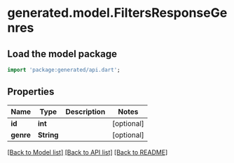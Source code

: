 # generated.model.FiltersResponseGenres

## Load the model package
```dart
import 'package:generated/api.dart';
```

## Properties
Name | Type | Description | Notes
------------ | ------------- | ------------- | -------------
**id** | **int** |  | [optional] 
**genre** | **String** |  | [optional] 

[[Back to Model list]](../README.md#documentation-for-models) [[Back to API list]](../README.md#documentation-for-api-endpoints) [[Back to README]](../README.md)


